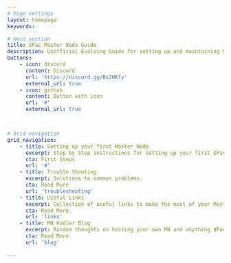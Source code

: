 ```yaml
---
# Page settings
layout: homepage
keywords:

# Hero section
title: $Pac Master Node Guide
description: Unofficial Evolving Guide for setting up and maintaining Master Nodes for $Pac 
buttons:
    - icon: discord
      content: Discord
      url: 'https://discord.gg/Bx2HKfy'
      external_url: true
    - icon: github
      content: Button with icon
      url: '#'
      external_url: true



# Grid navigation
grid_navigation:
    - title: Setting up your first Master Node
      excerpt: Step by Step instructions for setting up your first $Pac MN
      cta: First Steps
      url: '#'
    - title: Trouble Shooting
      excerpt: Solutions to common problems.
      cta: Read More
      url: 'troubleshooting'
    - title: Useful Links
      excerpt: Collection of useful links to make the most of your Master Node experience.
      cta: Read More
      url: 'links'
    - title: MN Hodler Blog
      excerpt: Random thoughts on hosting your own MN and anything $Pac
      cta: Read More
      url: 'blog'
    
---
```



